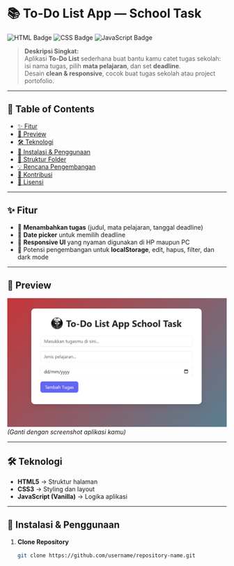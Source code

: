 # 📚 **To-Do List App — School Task**

![HTML Badge](https://img.shields.io/badge/HTML5-E34F26?style=for-the-badge&logo=html5&logoColor=white)
![CSS Badge](https://img.shields.io/badge/CSS3-1572B6?style=for-the-badge&logo=css3&logoColor=white)
![JavaScript Badge](https://img.shields.io/badge/JavaScript-F7DF1E?style=for-the-badge&logo=javascript&logoColor=black)

> **Deskripsi Singkat:**  
> Aplikasi **To-Do List** sederhana buat bantu kamu catet tugas sekolah: isi nama tugas, pilih **mata pelajaran**, dan set **deadline**.  
> Desain **clean & responsive**, cocok buat tugas sekolah atau project portofolio.

---

## 📑 **Table of Contents**
- [✨ Fitur](#-fitur)
- [📸 Preview](#-preview)
- [🛠️ Teknologi](#️-teknologi)
- [🚀 Instalasi & Penggunaan](#-instalasi--penggunaan)
- [📂 Struktur Folder](#-struktur-folder)
- [💡 Rencana Pengembangan](#-rencana-pengembangan)
- [🤝 Kontribusi](#-kontribusi)
- [📜 Lisensi](#-lisensi)

---

## ✨ **Fitur**
- 📝 **Menambahkan tugas** (judul, mata pelajaran, tanggal deadline)
- 📅 **Date picker** untuk memilih deadline
- 📱 **Responsive UI** yang nyaman digunakan di HP maupun PC
- 🔄 Potensi pengembangan untuk **localStorage**, edit, hapus, filter, dan dark mode

---

## 📸 **Preview**
![Preview App](./assets/preview.png)  
*(Ganti dengan screenshot aplikasi kamu)*

---

## 🛠️ **Teknologi**
- **HTML5** → Struktur halaman
- **CSS3** → Styling dan layout
- **JavaScript (Vanilla)** → Logika aplikasi

---

## 🚀 **Instalasi & Penggunaan**
1. **Clone Repository**
   ```bash
   git clone https://github.com/username/repository-name.git
